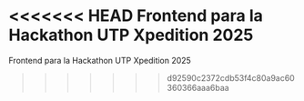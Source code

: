 <<<<<<< HEAD
Frontend para la Hackathon UTP Xpedition 2025
=======
Frontend para la Hackathon UTP Xpedition 2025
>>>>>>> d92590c2372cdb53f4c80a9ac60360366aaa6baa
